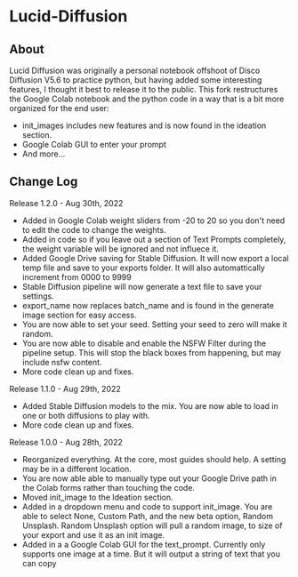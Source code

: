 # Lucid-Diffusion

## About
Lucid Diffusion was originally a personal notebook offshoot of Disco Diffusion V5.6 to practice python, but having added some interesting features, I thought it best to release it to the public. This fork restructures the Google Colab notebook and the python code in a way that is a bit more organized for the end user:
* init_images includes new features and is now found in the ideation section.
* Google Colab GUI to enter your prompt
* And more...


## Change Log
Release 1.2.0 - Aug 30th, 2022

- Added in Google Colab weight sliders from -20 to 20 so you don't need to edit the code to change the weights.
- Added in code so if you leave out a section of Text Prompts completely, the weight variable will be ignored and not influece it.
- Added Google Drive saving for Stable Diffusion. It will now export a local temp file and save to your exports folder. It will also automattically increment from 0000 to 9999
- Stable Diffusion pipeline will now generate a text file to save your settings.
- export_name now replaces batch_name and is found in the generate image section for easy access.
- You are now able to set your seed. Setting your seed to zero will make it random.
- You are now able to disable and enable the NSFW Filter during the pipeline setup. This will stop the black boxes from happening, but may include nsfw content.
- More code clean up and fixes.

Release 1.1.0 - Aug 29th, 2022

- Added Stable Diffusion models to the mix. You are now able to load in one or both diffusions to play with.
- More code clean up and fixes.

Release 1.0.0 - Aug 28th, 2022

- Reorganized everything. At the core, most guides should help. A setting may be in a different location.
- You are now able able to manually type out your Google Drive path in the Colab forms rather than touching the code.
- Moved init_image to the Ideation section.
- Added in a dropdown menu and code to support init_image. You are able to select None, Custom Path, and the new beta option, Random Unsplash. Random Unsplash option will pull a random image, to size of your export and use it as an init image.
- Added in a a Google Colab GUI for the text_prompt. Currently only supports one image at a time. But it will output a string of text that you can copy

